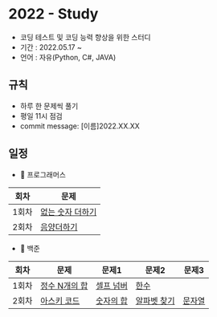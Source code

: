 # 2022 - Study
- 코딩 테스트 및 코딩 능력 향상을 위한 스터디
- 기간 : 2022.05.17 ~ 
- 언어 : 자유(Python, C#, JAVA)

## 규칙
- 하루 한 문제씩 풀기
- 평일 11시 점검
- commit message: [이름]2022.XX.XX

## 일정
- 🍞 프로그래머스

|회차|문제|
|------|---|
|1회차|[없는 숫자 더하기](https://programmers.co.kr/learn/courses/30/lessons/86051)|
|2회차|[음양더하기](https://programmers.co.kr/learn/courses/30/lessons/76501)|

- 🥐 백준

|회차|문제|문제1|문제2|문제3|
|------|---|---|---|---|
|1회차|[정수 N개의 합](https://www.acmicpc.net/problem/15596)|[셀프 넘버](https://www.acmicpc.net/problem/4673)|[한수](https://www.acmicpc.net/problem/1065)|
|2회차|[아스키 코드](https://www.acmicpc.net/problem/11654)|[숫자의 합](https://www.acmicpc.net/problem/11720)|[알파벳 찾기](https://www.acmicpc.net/problem/10809)|[문자열 ](https://www.acmicpc.net/problem/2675)|
